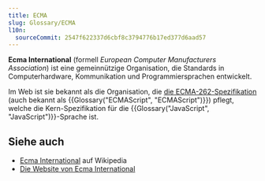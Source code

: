 ```yaml
---
title: ECMA
slug: Glossary/ECMA
l10n:
  sourceCommit: 2547f622337d6cbf8c3794776b17ed377d6aad57
---
```


**Ecma International** (formell _European Computer Manufacturers Association_) ist eine gemeinnützige Organisation, die Standards in Computerhardware, Kommunikation und Programmiersprachen entwickelt.

Im Web ist sie bekannt als die Organisation, die [die ECMA-262-Spezifikation](https://ecma-international.org/publications-and-standards/standards/ecma-262/) (auch bekannt als {{Glossary("ECMAScript", "ECMAScript")}}) pflegt, welche die Kern-Spezifikation für die {{Glossary("JavaScript", "JavaScript")}}-Sprache ist.

## Siehe auch

- [Ecma International](https://en.wikipedia.org/wiki/Ecma_International) auf Wikipedia
- [Die Website von Ecma International](https://ecma-international.org/)
